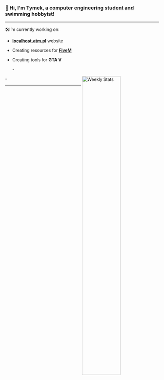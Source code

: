 ### 👋 Hi, I'm Tymek, a computer engineering student and swimming hobbyist!

----

🛠️I’m currently working on:
* [**localhost.atm.pl**](https://localhost.atm.pl) website
* Creating resources for [**FiveM**](https://fivem.net)
* Creating tools for **GTA V**

  -</a>
<a href="https://wakatime.com/@KoRrNiK" target="_blank">
    <img width="50%" align="right" alt="Weekly Stats" src="https://github-readme-stats.vercel.app/api/wakatime?username=korrnik&border_radius=0%200%205px%205px&theme=dark&bg_color=161B22&border_color=161B22&icon_color=58a6ff&show_icons=true&disable_animations=true">
</a>-

----
